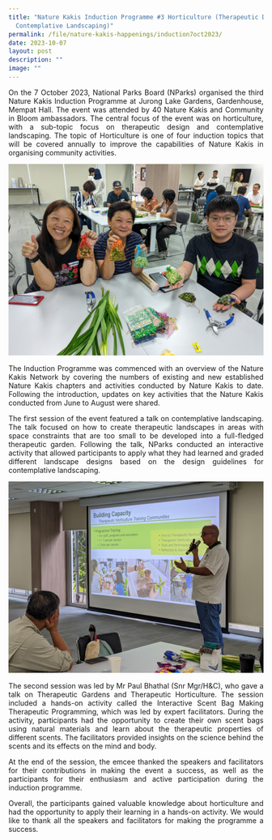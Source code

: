 ```yaml
---
title: "Nature Kakis Induction Programme #3 Horticulture (Therapeutic Design and
  Contemplative Landscaping)"
permalink: /file/nature-kakis-happenings/induction7oct2023/
date: 2023-10-07
layout: post
description: ""
image: ""
---
```

<section>
	<p align="justify">On the 7 October 2023, National Parks Board (NParks) organised the third Nature Kakis Induction Programme at Jurong Lake Gardens, Gardenhouse, Mempat Hall. The event was attended by 40 Nature Kakis and Community in Bloom ambassadors. The central focus of the event was on horticulture, with a sub-topic focus on therapeutic design and contemplative landscaping. The topic of Horticulture is one of four induction topics that will be covered annually to improve the capabilities of Nature Kakis in organising community activities.</p>  

<img src="/images/TH%20Activities/inductiontaalks_horticulture_th_jacquelinechua%20(1).jpg">
	
<p align="justify">The Induction Programme was commenced with an overview of the Nature Kakis Network by covering the numbers of existing and new established Nature Kakis chapters and activities conducted by Nature Kakis to date. Following the introduction, updates on key activities that the Nature Kakis conducted from June to August were shared.</p>
<p align="justify">The first session of the event featured a talk on contemplative landscaping. The talk focused on how to create therapeutic landscapes in areas with space constraints that are too small to be developed into a full-fledged therapeutic garden. Following the talk, NParks conducted an interactive activity that allowed participants to apply what they had learned and graded different landscape designs based on the design guidelines for contemplative landscaping.</p>  

<img src="/images/TH%20Activities/inductiontalks_horticulture_jacquelinechua%20(13).jpg">	
	
<p align="justify">The second session was led by Mr Paul Bhathal (Snr Mgr/H&amp;C), who gave a talk on Therapeutic Gardens and Therapeutic Horticulture. The session included a hands-on activity called the Interactive Scent Bag Making Therapeutic Programming, which was led by expert facilitators. During the activity, participants had the opportunity to create their own scent bags using natural materials and learn about the therapeutic properties of different scents. The facilitators provided insights on the science behind the scents and its effects on the mind and body.</p>
<p align="justify">At the end of the session, the emcee thanked the speakers and facilitators for their contributions in making the event a success, as well as the participants for their enthusiasm and active participation during the induction programme.</p>
<p align="justify">Overall, the participants gained valuable knowledge about horticulture and had the opportunity to apply their learning in a hands-on activity. We would like to thank all the speakers and facilitators for making the programme a success.</p></section>